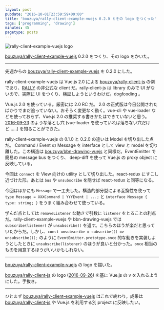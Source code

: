 ```yaml
---
layout: post
pubdate: "2016-10-01T23:59:59+09:00"
title: 'bouzuya/rally-client-example-vuejs 0.2.0 とその logo をつくった'
tags: ['programming', 'drawing']
minutes: 45
pagetype: posts
---
```

![rally-client-example-vuejs logo](https://cloud.githubusercontent.com/assets/1221346/18981306/f995a3d2-8717-11e6-96af-0ebcd3062c0e.png)

[bouzuya/rally-client-example-vuejs][] 0.2.0 をつくり、その logo をかいた。

-----

先週からの [bouzuya/rally-client-example-vuejs][] を 0.2.0 にした。

rally-client-example-vuejs は Vue.js 2.0 による [bouzuya/rally-client-js][] の例であり、[RALLY](https://rallyapp.jp) の非公式な client だ。rally-client-js は library のみで UI がないので、実際に UI をつくり、検証しようというわけだ。dogfooding 。

Vue.js 2.0 を使っている。厳密には 2.0 RC だ。 2.0 の正式版は今日公開されたばかりでまだ追っていない。おそらく変更なく動く。vue-cli や vue-loader などを使っておらず、Vue.js 2.0 の推奨する書きかたはできていないと思う。[2016-09-23][] のような落とし穴 (vue-loader を使っていれば落ちない穴だけど……) を知ることができた。

rally-client-example-vuejs の 0.1.0 と 0.2.0 の違いは Model を切り出した点だ。 Command / Event の Message を interface として view と model を切り離した。この構造は [bouzuya/bbn-drawing-vuejs][] と同様だ。EventEmitter で簡易の message bus をつくり、 deep-diff を使って Vue.js の proxy object に反映している。

今回は `connect` を View 向けの utility として切り出した。react-redux にすこし近づけた形。あとは `bus` や `unsubscribe` を隠せば react-redux と同等になる。

今回はほかにも `Message` で一工夫した。構造的部分型による互換性を使って `type Message = XXXCommand | YYYEvent | ...;` と `interface Message { type: string; }` をうまく組み合わせて使っている。

学んだ点としては `removeListener` な動きで引数に `listener` をとることの利点だ。rally-client-example-vuejs や bbn-drawing-vuejs では `subscribe(listener)` が `unsubscribe()` を返す。こちらのほうが楽だと思っていたからだ。しかし、`const unsubscribe = subscribe(() => unsubscribe());` のように `EventEmitter.prototype.once` 的な動きを実装しようとしたときに `unsubscribe(listener)` のほうが良いと分かった。`once` 相当のものを用意するほうがいいかもしれない。

-----

[bouzuya/rally-client-example-vuejs][] の logo を描いた。

[bouzuya/rally-client-js][] の logo ([2016-09-26][]) を基に Vue.js の v を入れるようにした。手抜き。

-----

ひとまず [bouzuya/rally-client-example-vuejs][] はこれで終わり。成果は [bouzuya/rally-client-js][] や Vue.js を利用する別 project に反映したい。

[2016-09-23]: http://blog.bouzuya.net/2016/09/23/
[2016-09-26]: http://blog.bouzuya.net/2016/09/26/
[bouzuya/bbn-drawing-vuejs]: https://github.com/bouzuya/bbn-drawing-vuejs
[bouzuya/rally-client-example-vuejs]: https://github.com/bouzuya/rally-client-example-vuejs
[bouzuya/rally-client-js]: https://github.com/bouzuya/rally-client-js
